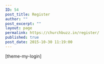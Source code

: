 ```yaml
---
ID: 54
post_title: Register
author: ""
post_excerpt: ""
layout: page
permalink: https://churchbuzz.in/register/
published: true
post_date: 2015-10-30 11:19:00
---
```

[theme-my-login]